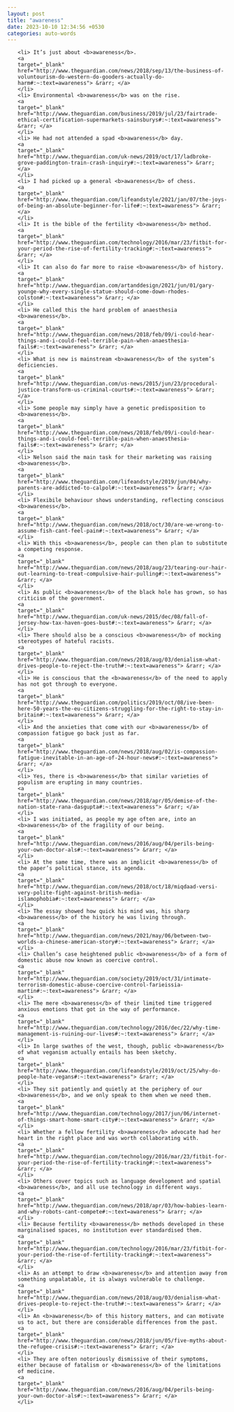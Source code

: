 ```yaml
---
layout: post
title: "awareness"
date: 2023-10-10 12:34:56 +0530
categories: auto-words
---
```

<ol>

    <li> It’s just about <b>awareness</b>.
    <a 
    target="_blank" 
    href="http://www.theguardian.com/news/2018/sep/13/the-business-of-voluntourism-do-western-do-gooders-actually-do-harm#:~:text=awareness"> &rarr; </a>
    </li>
    <li> Environmental <b>awareness</b> was on the rise.
    <a 
    target="_blank" 
    href="http://www.theguardian.com/business/2019/jul/23/fairtrade-ethical-certification-supermarkets-sainsburys#:~:text=awareness"> &rarr; </a>
    </li>
    <li> He had not attended a spad <b>awareness</b> day.
    <a 
    target="_blank" 
    href="http://www.theguardian.com/uk-news/2019/oct/17/ladbroke-grove-paddington-train-crash-inquiry#:~:text=awareness"> &rarr; </a>
    </li>
    <li> I had picked up a general <b>awareness</b> of chess.
    <a 
    target="_blank" 
    href="http://www.theguardian.com/lifeandstyle/2021/jan/07/the-joys-of-being-an-absolute-beginner-for-life#:~:text=awareness"> &rarr; </a>
    </li>
    <li> It is the bible of the fertility <b>awareness</b> method.
    <a 
    target="_blank" 
    href="http://www.theguardian.com/technology/2016/mar/23/fitbit-for-your-period-the-rise-of-fertility-tracking#:~:text=awareness"> &rarr; </a>
    </li>
    <li> It can also do far more to raise <b>awareness</b> of history.
    <a 
    target="_blank" 
    href="http://www.theguardian.com/artanddesign/2021/jun/01/gary-younge-why-every-single-statue-should-come-down-rhodes-colston#:~:text=awareness"> &rarr; </a>
    </li>
    <li> He called this the hard problem of anaesthesia <b>awareness</b>.
    <a 
    target="_blank" 
    href="http://www.theguardian.com/news/2018/feb/09/i-could-hear-things-and-i-could-feel-terrible-pain-when-anaesthesia-fails#:~:text=awareness"> &rarr; </a>
    </li>
    <li> What is new is mainstream <b>awareness</b> of the system’s deficiencies.
    <a 
    target="_blank" 
    href="http://www.theguardian.com/us-news/2015/jun/23/procedural-justice-transform-us-criminal-courts#:~:text=awareness"> &rarr; </a>
    </li>
    <li> Some people may simply have a genetic predisposition to <b>awareness</b>.
    <a 
    target="_blank" 
    href="http://www.theguardian.com/news/2018/feb/09/i-could-hear-things-and-i-could-feel-terrible-pain-when-anaesthesia-fails#:~:text=awareness"> &rarr; </a>
    </li>
    <li> Nelson said the main task for their marketing was raising <b>awareness</b>.
    <a 
    target="_blank" 
    href="http://www.theguardian.com/lifeandstyle/2019/jun/04/why-parents-are-addicted-to-calpol#:~:text=awareness"> &rarr; </a>
    </li>
    <li> Flexibile behaviour shows understanding, reflecting conscious <b>awareness</b>.
    <a 
    target="_blank" 
    href="http://www.theguardian.com/news/2018/oct/30/are-we-wrong-to-assume-fish-cant-feel-pain#:~:text=awareness"> &rarr; </a>
    </li>
    <li> With this <b>awareness</b>, people can then plan to substitute a competing response.
    <a 
    target="_blank" 
    href="http://www.theguardian.com/news/2018/aug/23/tearing-our-hair-out-learning-to-treat-compulsive-hair-pulling#:~:text=awareness"> &rarr; </a>
    </li>
    <li> As public <b>awareness</b> of the black hole has grown, so has criticism of the government.
    <a 
    target="_blank" 
    href="http://www.theguardian.com/uk-news/2015/dec/08/fall-of-jersey-how-tax-haven-goes-bust#:~:text=awareness"> &rarr; </a>
    </li>
    <li> There should also be a conscious <b>awareness</b> of mocking stereotypes of hateful racists.
    <a 
    target="_blank" 
    href="http://www.theguardian.com/news/2018/aug/03/denialism-what-drives-people-to-reject-the-truth#:~:text=awareness"> &rarr; </a>
    </li>
    <li> He is conscious that the <b>awareness</b> of the need to apply has not got through to everyone.
    <a 
    target="_blank" 
    href="http://www.theguardian.com/politics/2019/oct/08/ive-been-here-50-years-the-eu-citizens-struggling-for-the-right-to-stay-in-britain#:~:text=awareness"> &rarr; </a>
    </li>
    <li> And the anxieties that come with our <b>awareness</b> of compassion fatigue go back just as far.
    <a 
    target="_blank" 
    href="http://www.theguardian.com/news/2018/aug/02/is-compassion-fatigue-inevitable-in-an-age-of-24-hour-news#:~:text=awareness"> &rarr; </a>
    </li>
    <li> Yes, there is <b>awareness</b> that similar varieties of populism are erupting in many countries.
    <a 
    target="_blank" 
    href="http://www.theguardian.com/news/2018/apr/05/demise-of-the-nation-state-rana-dasgupta#:~:text=awareness"> &rarr; </a>
    </li>
    <li> I was initiated, as people my age often are, into an <b>awareness</b> of the fragility of our being.
    <a 
    target="_blank" 
    href="http://www.theguardian.com/news/2016/aug/04/perils-being-your-own-doctor-als#:~:text=awareness"> &rarr; </a>
    </li>
    <li> At the same time, there was an implicit <b>awareness</b> of the paper’s political stance, its agenda.
    <a 
    target="_blank" 
    href="http://www.theguardian.com/news/2018/oct/18/miqdaad-versi-very-polite-fight-against-british-media-islamophobia#:~:text=awareness"> &rarr; </a>
    </li>
    <li> The essay showed how quick his mind was, his sharp <b>awareness</b> of the history he was living through.
    <a 
    target="_blank" 
    href="http://www.theguardian.com/news/2021/may/06/between-two-worlds-a-chinese-american-story#:~:text=awareness"> &rarr; </a>
    </li>
    <li> Challen’s case heightened public <b>awareness</b> of a form of domestic abuse now known as coercive control.
    <a 
    target="_blank" 
    href="http://www.theguardian.com/society/2019/oct/31/intimate-terrorism-domestic-abuse-coercive-control-farieissia-martin#:~:text=awareness"> &rarr; </a>
    </li>
    <li> The mere <b>awareness</b> of their limited time triggered anxious emotions that got in the way of performance.
    <a 
    target="_blank" 
    href="http://www.theguardian.com/technology/2016/dec/22/why-time-management-is-ruining-our-lives#:~:text=awareness"> &rarr; </a>
    </li>
    <li> In large swathes of the west, though, public <b>awareness</b> of what veganism actually entails has been sketchy.
    <a 
    target="_blank" 
    href="http://www.theguardian.com/lifeandstyle/2019/oct/25/why-do-people-hate-vegans#:~:text=awareness"> &rarr; </a>
    </li>
    <li> They sit patiently and quietly at the periphery of our <b>awareness</b>, and we only speak to them when we need them.
    <a 
    target="_blank" 
    href="http://www.theguardian.com/technology/2017/jun/06/internet-of-things-smart-home-smart-city#:~:text=awareness"> &rarr; </a>
    </li>
    <li> Whether a fellow fertility <b>awareness</b> advocate had her heart in the right place and was worth collaborating with.
    <a 
    target="_blank" 
    href="http://www.theguardian.com/technology/2016/mar/23/fitbit-for-your-period-the-rise-of-fertility-tracking#:~:text=awareness"> &rarr; </a>
    </li>
    <li> Others cover topics such as language development and spatial <b>awareness</b>, and all use technology in different ways.
    <a 
    target="_blank" 
    href="http://www.theguardian.com/news/2018/apr/03/how-babies-learn-and-why-robots-cant-compete#:~:text=awareness"> &rarr; </a>
    </li>
    <li> Because fertility <b>awareness</b> methods developed in these marginalised spaces, no institution ever standardised them.
    <a 
    target="_blank" 
    href="http://www.theguardian.com/technology/2016/mar/23/fitbit-for-your-period-the-rise-of-fertility-tracking#:~:text=awareness"> &rarr; </a>
    </li>
    <li> As an attempt to draw <b>awareness</b> and attention away from something unpalatable, it is always vulnerable to challenge.
    <a 
    target="_blank" 
    href="http://www.theguardian.com/news/2018/aug/03/denialism-what-drives-people-to-reject-the-truth#:~:text=awareness"> &rarr; </a>
    </li>
    <li> An <b>awareness</b> of this history matters, and can motivate us to act, but there are considerable differences from the past.
    <a 
    target="_blank" 
    href="http://www.theguardian.com/news/2018/jun/05/five-myths-about-the-refugee-crisis#:~:text=awareness"> &rarr; </a>
    </li>
    <li> They are often notoriously dismissive of their symptoms, either because of fatalism or <b>awareness</b> of the limitations of medicine.
    <a 
    target="_blank" 
    href="http://www.theguardian.com/news/2016/aug/04/perils-being-your-own-doctor-als#:~:text=awareness"> &rarr; </a>
    </li>